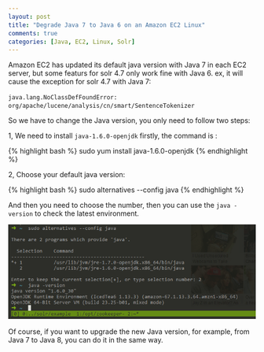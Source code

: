 ```yaml
---
layout: post
title: "Degrade Java 7 to Java 6 on an Amazon EC2 Linux"
comments: true
categories: [Java, EC2, Linux, Solr] 
---
```

Amazon EC2 has updated its default java version with Java 7 in each EC2 server, but some featurs for solr 4.7 only work fine with Java 6.
ex, it will cause the exception for solr 4.7 with Java 7:

`java.lang.NoClassDefFoundError: org/apache/lucene/analysis/cn/smart/SentenceTokenizer`

So we have to change the Java version, you only need to follow two steps:

1, We need to install `java-1.6.0-openjdk` firstly, the command is :

{% highlight bash %}
sudo yum install java-1.6.0-openjdk
{% endhighlight %}

2, Choose your default java version:

{% highlight bash %}
sudo alternatives --config java
{% endhighlight %}

And then you need to choose the number, then you can use the `java -version` to check the latest environment.

![sudo-alternatives-config-java.png](/assets/img/posts/sudo-alternatives-config-java.png "sudo-alternatives-config-java.png")

Of course, if you want to upgrade the new Java version, for example, from Java 7 to Java 8, you can do it in the same way.
